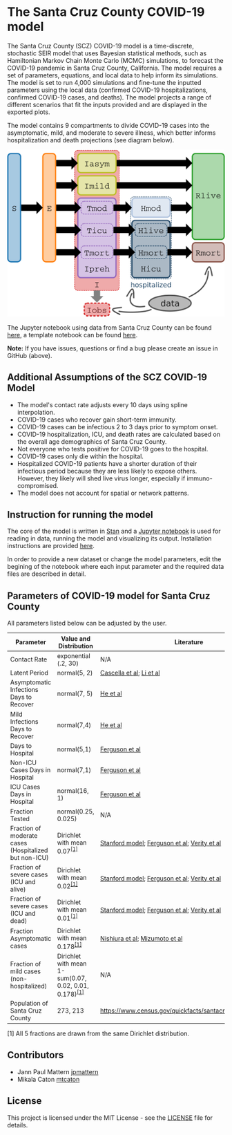 # The Santa Cruz County COVID-19 model

The Santa Cruz County (SCZ) COVID-19 model is a time-discrete, stochastic SEIR model that uses Bayesian statistical methods, such as Hamiltonian Markov Chain Monte Carlo (MCMC) simulations, to forecast the COVID-19 pandemic in Santa Cruz County, California. The model requires a set of parameters, equations, and local data to help inform its simulations. The model is set to run 4,000 simulations and fine-tune the inputted parameters using the local data (confirmed COVID-19 hospitalizations, confirmed COVID-19 cases, and deaths). The model projects a range of different scenarios that fit the inputs provided and are displayed in the exported plots.

The model contains 9 compartments to divide COVID-19 cases into the asymptomatic, mild, and moderate to severe illness, which better informs hospitalization and death projections (see diagram below). 

![model diagram](plots/seir_diagram.png)

The Jupyter notebook using data from Santa Cruz County can be found [here](seir_santa_cruz.ipynb), a template notebook can be found [here](seir_template.ipynb).

**Note:** If you have issues, questions or find a bug please create an issue in GitHub (above).

## Additional Assumptions of the SCZ COVID-19 Model
- The model's contact rate adjusts every 10 days using spline interpolation.
- COVID-19 cases who recover gain short-term immunity.
- COVID-19 cases can be infectious 2 to 3 days prior to symptom onset.
- COVID-19 hospitalization, ICU, and death rates are calculated based on the overall age demographics of Santa Cruz County.
- Not everyone who tests positive for COVID-19 goes to the hospital.
- COVID-19 cases only die within the hospital.
- Hospitalized COVID-19 patients have a shorter duration of their infectious period because they are less likely to expose others. However, they likely will shed live virus longer, especially if immuno-compromised.
- The model does not account for spatial or network patterns.

## Instruction for running the model

The core of the model is written in [Stan](https://mc-stan.org/) and a [Jupyter notebook](https://jupyter.org/) is used for reading in data, running the model and visualizing its output. Installation instructions are provided [here](installation_instructions.md). 

In order to provide a new dataset or change the model parameters, edit the begining of the notebook where each input parameter and the required data files are described in detail.

## Parameters of COVID-19 model for Santa Cruz County

All parameters listed below can be adjusted by the user.

Parameter| Value and Distribution | Literature
---------|------------------------|-----------|
Contact Rate | exponential (.2, 30) | N/A|
Latent Period | normal(5, 2) | [Cascella et al](https://www.ncbi.nlm.nih.gov/books/NBK554776/); [Li et al](https://www.ncbi.nlm.nih.gov/books/NBK554776/) |
Asymptomatic Infections Days to Recover | normal(7, 5) | [He et al](https://www.nature.com/articles/s41591-020-0869-5)|
Mild Infections Days to Recover | normal(7,4)| [He et al](https://www.nature.com/articles/s41591-020-0869-5)|
Days to Hospital| normal(5,1)| [Ferguson et al](https://www.imperial.ac.uk/media/imperial-college/medicine/sph/ide/gida-fellowships/Imperial-College-COVID19-NPI-modelling-16-03-2020.pdf)|
Non-ICU Cases Days in Hospital |normal(7,1)|[Ferguson et al](https://www.imperial.ac.uk/media/imperial-college/medicine/sph/ide/gida-fellowships/Imperial-College-COVID19-NPI-modelling-16-03-2020.pdf)|
ICU Cases Days in Hospital | normal(16, 1)|[Ferguson et al](https://www.imperial.ac.uk/media/imperial-college/medicine/sph/ide/gida-fellowships/Imperial-College-COVID19-NPI-modelling-16-03-2020.pdf)|
Fraction Tested | normal(0.25, 0.025)|N/A|
Fraction of moderate cases (Hospitalized but non-ICU) | Dirichlet with mean 0.07<sup>[\[1\]](#dirichletfoootnote)</sup> | [Stanford model](https://surf.stanford.edu/covid-19-tools/covid-19/); [Ferguson et al](https://www.imperial.ac.uk/media/imperial-college/medicine/sph/ide/gida-fellowships/Imperial-College-COVID19-NPI-modelling-16-03-2020.pdf); [Verity et al](https://www.thelancet.com/journals/laninf/article/PIIS1473-3099(20)30243-7/fulltext#seccestitle200)
Fraction of severe cases (ICU and alive) | Dirichlet with mean 0.02<sup>[\[1\]](#dirichletfoootnote)</sup> | [Stanford model](https://surf.stanford.edu/covid-19-tools/covid-19/); [Ferguson et al](https://www.imperial.ac.uk/media/imperial-college/medicine/sph/ide/gida-fellowships/Imperial-College-COVID19-NPI-modelling-16-03-2020.pdf); [Verity et al](https://www.thelancet.com/journals/laninf/article/PIIS1473-3099(20)30243-7/fulltext#seccestitle200) |
Fraction of severe cases (ICU and dead) | Dirichlet with mean 0.01<sup>[\[1\]](#dirichletfoootnote)</sup> |[Stanford model](https://surf.stanford.edu/covid-19-tools/covid-19/); [Ferguson et al](https://www.imperial.ac.uk/media/imperial-college/medicine/sph/ide/gida-fellowships/Imperial-College-COVID19-NPI-modelling-16-03-2020.pdf); [Verity et al](https://www.thelancet.com/journals/laninf/article/PIIS1473-3099(20)30243-7/fulltext#seccestitle200) |
Fraction Asymptomatic cases | Dirichlet with mean 0.178<sup>[\[1\]](#dirichletfoootnote)</sup> |[Nishiura et al](https://www.ncbi.nlm.nih.gov/pubmed/32145466); [Mizumoto et al](https://www.eurosurveillance.org/content/10.2807/1560-7917.ES.2020.25.10.2000180#r13)|
Fraction of mild cases (non-hospitalized) | Dirichlet with mean 1-sum(0.07, 0.02, 0.01, 0.178)<sup>[\[1\]](#dirichletfoootnote)</sup> | N/A|
Population of Santa Cruz County | 273, 213| https://www.census.gov/quickfacts/santacruzcountycalifornia |

<a name="dirichletfoootnote">[1]</a> All 5 fractions are drawn from the same Dirichlet distribution. 

## Contributors

 * Jann Paul Mattern [jpmattern](https://github.com/jpmattern)
 * Mikala Caton [mtcaton](https://github.com/mtcaton)

## License

This project is licensed under the MIT License - see the [LICENSE](LICENSE) file for details.


